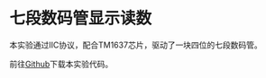 # 七段数码管显示读数

本实验通过IIC协议，配合TM1637芯片，驱动了一块四位的七段数码管。

前往[Github](https://github.com/H3XBOT/STM32F103-Code/tree/main/7%E6%AE%B5%E7%A0%81%E6%95%B0%E7%A0%81%E7%AE%A1)下载本实验代码。


